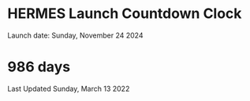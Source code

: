 # HERMES Launch Countdown Clock

Launch date: Sunday, November 24 2024
# 986 days

Last Updated Sunday, March 13 2022